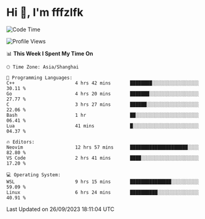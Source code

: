 # Hi 👋, I'm fffzlfk

<!--START_SECTION:waka-->
![Code Time](http://img.shields.io/badge/Code%20Time-446%20hrs-blue)

![Profile Views](http://img.shields.io/badge/Profile%20Views-0-blue)

📊 **This Week I Spent My Time On** 

```text
🕑︎ Time Zone: Asia/Shanghai

💬 Programming Languages: 
C++                      4 hrs 42 mins       ████████░░░░░░░░░░░░░░░░░   30.11 % 
Go                       4 hrs 20 mins       ███████░░░░░░░░░░░░░░░░░░   27.77 % 
C                        3 hrs 27 mins       ██████░░░░░░░░░░░░░░░░░░░   22.06 % 
Bash                     1 hr                ██░░░░░░░░░░░░░░░░░░░░░░░   06.41 % 
Lua                      41 mins             █░░░░░░░░░░░░░░░░░░░░░░░░   04.37 % 

🔥 Editors: 
Neovim                   12 hrs 57 mins      █████████████████████░░░░   82.80 % 
VS Code                  2 hrs 41 mins       ████░░░░░░░░░░░░░░░░░░░░░   17.20 % 

💻 Operating System: 
WSL                      9 hrs 15 mins       ███████████████░░░░░░░░░░   59.09 % 
Linux                    6 hrs 24 mins       ██████████░░░░░░░░░░░░░░░   40.91 % 
```


 Last Updated on 26/09/2023 18:11:04 UTC
<!--END_SECTION:waka-->
